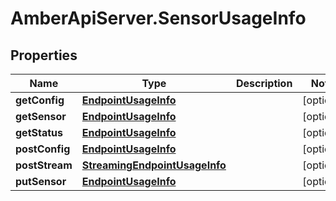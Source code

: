 # AmberApiServer.SensorUsageInfo

## Properties
Name | Type | Description | Notes
------------ | ------------- | ------------- | -------------
**getConfig** | [**EndpointUsageInfo**](EndpointUsageInfo.md) |  | [optional] 
**getSensor** | [**EndpointUsageInfo**](EndpointUsageInfo.md) |  | [optional] 
**getStatus** | [**EndpointUsageInfo**](EndpointUsageInfo.md) |  | [optional] 
**postConfig** | [**EndpointUsageInfo**](EndpointUsageInfo.md) |  | [optional] 
**postStream** | [**StreamingEndpointUsageInfo**](StreamingEndpointUsageInfo.md) |  | [optional] 
**putSensor** | [**EndpointUsageInfo**](EndpointUsageInfo.md) |  | [optional] 
